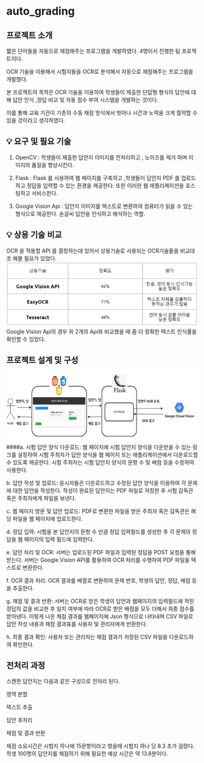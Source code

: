 ﻿# auto_grading
 프로젝트 소개 
-----
짧은 단어들을 자동으로 채점해주는 프로그램을 개발하였다. 4명이서 진행한 팀 프로젝트이다. 

OCR 기술을 이용해서 시험지들을 OCR로 분석해서 자동으로 채점해주는 프로그램을 개발했다.

본 프로젝트의 목적은 OCR 기술을 이용하여 학생들이 제출한 단답형 형식의 답안에 대해 답안 인식 ,정답 비교 및 자동 점수 부여 시스템을 개발하는 것이다.

이를 통해 교육 기관이 기존의 수동 채점 방식에서 벗어나 시간과 노력을 크게 절약할 수 있을 것이라고 생각하였다.

💡 요구 및 필요 기술
--- 
1. OpenCV : 학생들이 제출한 답안지 이미지를 전처리하고 , 노이즈를 제거 하며 이미지의 품질을 향상시킨다.

2. Flask :  Flask 를 사용하여 웹 페이지를 구축하고 ,학생들이 답안지 PDF 를 업로드하고 정답을 입력할 수 있는 환경을 제공한다. 또한 이러한 웹 애플리케이션을 호스팅하고 서비스한다.

3. Google Vision Api : 답안지 이미지를 텍스트로 변환하여 컴퓨터가 읽을 수 있는 형식으로 제공한다. 손글씨 답안을 인식하고 해석하는 역할.

💡 상용 기술 비교
---
OCR 을 적용할 API 를 결정하는데 있어서 상용기술로 사용되는 OCR기술들을 비교대조 해볼 필요가 있었다. 
![상용기술비교](https://github.com/dmlwls990527/auto_grading/blob/master/images/%EC%83%81%EC%9A%A9%EA%B8%B0%EC%88%A0%20%EB%B9%84%EA%B5%90.PNG)
Google Vision Api의 경우 위 2개의 Api와 비교했을 때 좀 더 정확한 텍스트 인식률을 확인할 수 있었다. 

프로젝트 설계 및 구성 
---
![아키텍처](https://github.com/dmlwls990527/auto_grading/blob/master/images/%EC%95%84%ED%82%A4%ED%85%8D%EC%B2%98.PNG)

####a. 시험 답안 양식 다운로드:
웹 페이지에 시험 답안지 양식을 다운받을 수 있는 링크를 설정하여 시험 주최자가 답안 양식을 웹 페이지 또는 애플리케이션에서 다운로드할 수 있도록 제공한다. 시험 주최자는 시험 답안지 양식의 문항 수 및 배점 등을 수정하여 사용한다.

b. 답안 작성 및 업로드:
응시자들은 다운로드하고 수정된 답안 양식을 이용하여 각 문제에 대한 답안을 작성한다. 작성이 완료된 답안지는 PDF 파일로 저장한 후 시험 감독관 혹은 주최자에게 파일을 보낸다.

c. 웹 페이지 방문 및 답안 업로드:
PDF로 변환한 파일을 받은 주최자 혹은 감독관은 해당 파일을 웹 페이지에 업로드한다.

d. 정답 입력:
시험을 본 답안지의 문항 수 만큼 정답 입력필드를 생성한 후 각 문제의 정답을 웹 페이지의 입력 필드에 입력한다.

e. 답안 처리 및 OCR:
서버는 업로드된 PDF 파일과 입력된 정답을 POST 요청을 통해 받는다. 서버는 Google Vision API를 활용하여 OCR 처리를 수행하여 PDF 파일을 텍스트로 변환한다.

f. OCR 결과 처리:
OCR 결과를 배열로 변환하여 문제 번호, 학생의 답안, 정답, 배점 등을 추출한다.

g. 채점 및 결과 반환:
서버는 OCR로 받은 학생의 답안과 웹페이지의 입력필드에 적힌 정답의 값을 비교한 후 일치 여부에 따라 OCR로 받은 배점을 모두 더해서 최종 점수를 받아낸다. 이렇게 나온 채점 결과를 웹페이지에 Json 형식으로 나타내며 CSV 파일로 답안 작성 내용과 채점 결과표를 사용자 및 관리자에게 반환한다.

h. 최종 결과 확인:
사용자 또는 관리자는 채점 결과가 저장된 CSV 파일을 다운로드하여 확인한다.


전처리 과정 
--- 

스캔한 답안지는 다음과 같은 구성으로 전처리 된다.

영역 분할

텍스트 추출

답안 후처리

채점 및 결과 반환

채점 소요시간은 시험지 하나에 15문항이라고 했을때 시험지 하나 당 8.3 초가 걸렸다. 학생 100명의 답안지를 채점하기 위해 필요한 예상 시간은 약 13.8분이다.


